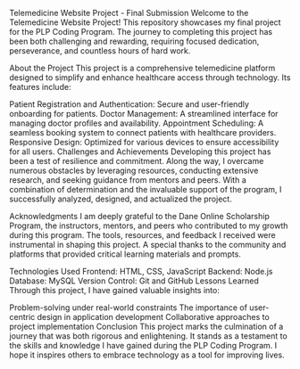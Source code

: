 Telemedicine Website Project - Final Submission
Welcome to the Telemedicine Website Project! This repository showcases my final project for the PLP Coding Program. The journey to completing this project has been both challenging and rewarding, requiring focused dedication, perseverance, and countless hours of hard work.

About the Project
This project is a comprehensive telemedicine platform designed to simplify and enhance healthcare access through technology. Its features include:

Patient Registration and Authentication: Secure and user-friendly onboarding for patients.
Doctor Management: A streamlined interface for managing doctor profiles and availability.
Appointment Scheduling: A seamless booking system to connect patients with healthcare providers.
Responsive Design: Optimized for various devices to ensure accessibility for all users.
Challenges and Achievements
Developing this project has been a test of resilience and commitment. Along the way, I overcame numerous obstacles by leveraging resources, conducting extensive research, and seeking guidance from mentors and peers. With a combination of determination and the invaluable support of the program, I successfully analyzed, designed, and actualized the project.

Acknowledgments
I am deeply grateful to the Dane Online Scholarship Program, the instructors, mentors, and peers who contributed to my growth during this program. The tools, resources, and feedback I received were instrumental in shaping this project. A special thanks to the community and platforms that provided critical learning materials and prompts.

Technologies Used
Frontend: HTML, CSS, JavaScript
Backend: Node.js
Database: MySQL
Version Control: Git and GitHub
Lessons Learned
Through this project, I have gained valuable insights into:

Problem-solving under real-world constraints
The importance of user-centric design in application development
Collaborative approaches to project implementation
Conclusion
This project marks the culmination of a journey that was both rigorous and enlightening. It stands as a testament to the skills and knowledge I have gained during the PLP Coding Program. I hope it inspires others to embrace technology as a tool for improving lives.
